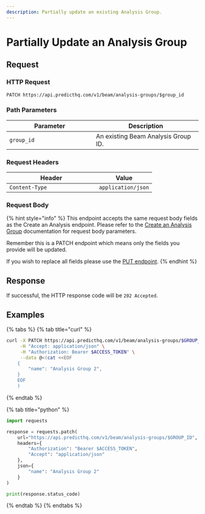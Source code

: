 ```yaml
---
description: Partially update an existing Analysis Group.
---
```


# Partially Update an Analysis Group

## Request

### HTTP Request

```http
PATCH https://api.predicthq.com/v1/beam/analysis-groups/$group_id
```

### Path Parameters

<table><thead><tr><th width="211">Parameter</th><th>Description</th></tr></thead><tbody><tr><td><code>group_id</code></td><td>An existing Beam Analysis Group ID.</td></tr></tbody></table>

### Request Headers

<table><thead><tr><th width="219">Header</th><th>Value</th></tr></thead><tbody><tr><td><code>Content-Type</code></td><td><code>application/json</code></td></tr></tbody></table>

### Request Body

{% hint style="info" %}
This endpoint accepts the same request body fields as the Create an Analysis endpoint. Please refer to the [Create an Analysis Group](create-an-analysis-group.md#request-body) documentation for request body parameters.

Remember this is a PATCH endpoint which means only the fields you provide will be updated.

If you wish to replace all fields please use the [PUT endpoint](update-an-analysis-group.md).
{% endhint %}

## Response

If successful, the HTTP response code will be `202 Accepted`.

## Examples

{% tabs %}
{% tab title="curl" %}
```bash
curl -X PATCH https://api.predicthq.com/v1/beam/analysis-groups/$GROUP_ID \
     -H "Accept: application/json" \
     -H "Authorization: Bearer $ACCESS_TOKEN" \
     --data @<(cat <<EOF
    {
        "name": "Analysis Group 2",
    }
    EOF
    )  
```
{% endtab %}

{% tab title="python" %}
```python
import requests

response = requests.patch(
    url="https://api.predicthq.com/v1/beam/analysis-groups/$GROUP_ID",
    headers={
        "Authorization": "Bearer $ACCESS_TOKEN",
        "Accept": "application/json"
    },
    json={
        "name": "Analysis Group 2"
    }
)

print(response.status_code)
```
{% endtab %}
{% endtabs %}
